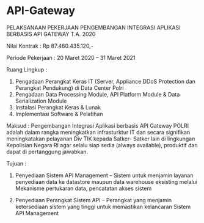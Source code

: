 # API-Gateway

PELAKSANAAN PEKERJAAN PENGEMBANGAN INTEGRASI APLIKASI BERBASIS API GATEWAY T.A. 2020

Nilai Kontrak      : Rp 87.460.435.120,-

Periode Pekerjaan  : 20 Maret 2020 – 31 Maret 2021

Ruang Lingkup      : 
1. Pengadaan Perangkat Keras IT (Server, Appliance DDoS Protection dan Perangkat Pendukung) di Data Center Polri
2. Pengadaan Data Processing Module, API Platform Module & Data Serialization Module
3. Instalasi Perangkat Keras & Lunak
4. Implementasi Software & Pelatihan

Maksud             :
Pengembangan Integrasi Aplikasi berbasis API Gateway POLRI adalah dalam rangka meningkatkan infrasturktur IT   dan secara signifikan meningkatakan pelayanan Div TIK kepada Satker- Satker lain di lingkungan Kepolisian Negara RI agar selalu siap sedia (always available), produktif dan dapat di pertanggung jawabkan.

Tujuan             :
1. Penyediaan  Sistem  API  Management   –  Sistem  untuk menjamin layanan penyediaan data ke datastore maupun data warehouse eksisting melalui Mekanisme pertukaran data, pencatatan akses sistem 

2. Penyediaan  Perangkat  Sistem   API  –  Perangkat  yang menjamin ketersediaan sistem yang tinggi untuk memastikan kelancaran Sistem API Management

